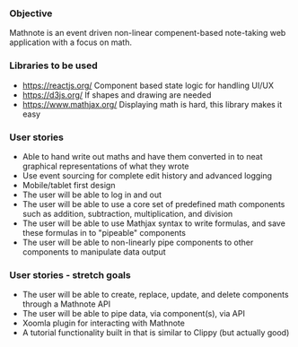 ### Objective
Mathnote is an event driven non-linear compenent-based note-taking web application with a focus on math.

### Libraries to be used
- https://reactjs.org/ Component based state logic for handling UI/UX
- https://d3js.org/ If shapes and drawing are needed
- https://www.mathjax.org/ Displaying math is hard, this library makes it easy

### User stories
- Able to hand write out maths and have them converted in to neat graphical representations of what they wrote
- Use event sourcing for complete edit history and advanced logging
- Mobile/tablet first design
- The user will be able to log in and out
- The user will be able to use a core set of predefined math components such as addition, subtraction, multiplication, and division
- The user will be able to use Mathjax syntax to write formulas, and save these formulas in to "pipeable" components
- The user will be able to non-linearly pipe components to other components to manipulate data output

### User stories - stretch goals
- The user will be able to create, replace, update, and delete components through a Mathnote API
- The user will be able to pipe data, via component(s), via API
- Xoomla plugin for interacting with Mathnote
- A tutorial functionality built in that is similar to Clippy (but actually good)
